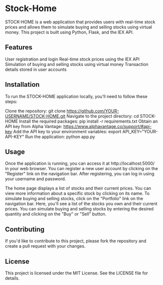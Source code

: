 # Stock-Home
STOCK-HOME is a web application that provides users with real-time stock prices and allows them to simulate buying and selling stocks using virtual money. This project is built using Python, Flask, and the IEX API.

## Features
User registration and login
Real-time stock prices using the IEX API
Simulation of buying and selling stocks using virtual money
Transaction details stored in user accounts

## Installation
To run the STOCK-HOME application locally, you'll need to follow these steps:

Clone the repository: git clone https://github.com/YOUR-USERNAME/STOCK-HOME.git
Navigate to the project directory: cd STOCK-HOME
Install the required packages: pip install -r requirements.txt
Obtain an API key from Alpha Vantage: https://www.alphavantage.co/support/#api-key
Add the API key to your environment variables: export API_KEY="YOUR-API-KEY"
Run the application: python app.py

## Usage
Once the application is running, you can access it at http://localhost:5000/ in your web browser. You can register a new user account by clicking on the "Register" link on the navigation bar. After registering, you can log in using your username and password.

The home page displays a list of stocks and their current prices. You can view more information about a specific stock by clicking on its name. To simulate buying and selling stocks, click on the "Portfolio" link on the navigation bar. Here, you'll see a list of the stocks you own and their current prices. You can simulate buying and selling stocks by entering the desired quantity and clicking on the "Buy" or "Sell" button.

## Contributing
If you'd like to contribute to this project, please fork the repository and create a pull request with your changes.

## License
This project is licensed under the MIT License. See the LICENSE file for details.
